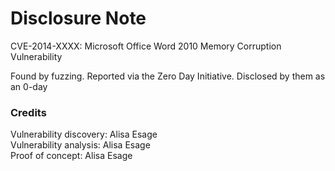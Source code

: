 # Disclosure Note 

CVE-2014-XXXX: Microsoft Office Word 2010 Memory Corruption Vulnerability

Found by fuzzing. Reported via the Zero Day Initiative. Disclosed by them as an 0-day

### Credits

Vulnerability discovery: Alisa Esage  
Vulnerability analysis: Alisa Esage  
Proof of concept: Alisa Esage
